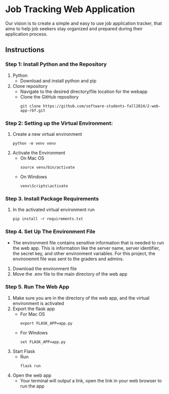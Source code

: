 # Job Tracking Web Application

Our vision is to create a simple and easy to use job application tracker, that aims to help job seekers stay organized and prepared during their application process.

## Instructions

### Step 1: Install Python and the Repository
1. Python
    * Download and install python and pip
2. Clone repository
    * Navigate to the desired directory/file location for the webapp
    * Clone the GitHub repository 
        ```
        git clone https://github.com/software-students-fall2024/2-web-app-rbf.git
        ```

### Step 2: Setting up the Virtual Environment:
1.  Create a new virtual environment
    ```
    python -m venv venv
    ```
2. Activate the Environment
    * On Mac OS
        ```
        source venv/bin/activate
        ```
    * On Windows
        ```
        venv\Scripts\activate
        ```

### Step 3. Install Package Requirements
1. In the activated virtual environment run
    ```
    pip install -r requirements.txt
    ```

### Step 4. Set Up The Environment File
* The environment file contains sensitive information that is needed to run the web app.
This is information like the server name, server identifier, the secret key, and other environment variables. For this project, the environemnt file was sent to the graders and admins.

1. Download the environment file
2. Move the .env file to the main directory of the web app

### Step 5. Run The Web App
1. Make sure you are in the directory of the web app, and the virtual environment is activated 
2. Export the flask app
    * For Mac OS
        ```
        export FLASK_APP=app.py
        ```
    * For Windows
        ```
        set FLASK_APP=app.py
        ```
3. Start Flask
    * Run 
        ```
        flask run
        ```
4. Open the web app
    * Your terminal will output a link, open the link in your web browser to run the app
